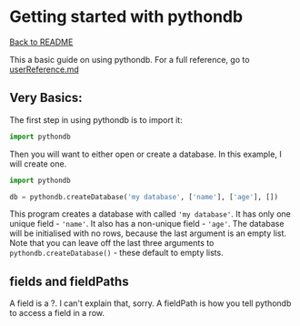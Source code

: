 # Getting started with pythondb

[Back to README](README.md)

This a basic guide on using pythondb. For a full reference, go to [userReference.md](userReference.md)

## Very Basics:
The first step in using pythondb is to import it:
```python
import pythondb
```
Then you will want to either open or create a database. In this example, I will create one.
```python
import pythondb

db = pythondb.createDatabase('my database', ['name'], ['age'], [])
```
This program creates a database with called `'my database'`.
It has only one unique field - `'name'`.
It also has a non-unique field - `'age'`.
The database will be initialised with no rows, because the last argument is an empty list.
Note that you can leave off the last three arguments to `pythondb.createDatabase()` - these default to empty lists.

## fields and fieldPaths
A field is a ?. I can't explain that, sorry. A fieldPath is how you tell pythondb to access a field in a row.